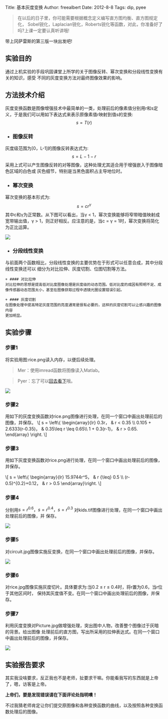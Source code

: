 Title: 基本灰度变换
Author: freealbert
Date: 2012-8-8
Tags: dip, pyee

> 在以后的日子里，你可能需要根据概念定义编写直方图均衡、直方图规定化，
Sobel锐化，Laplacian锐化，Roberts锐化等函数，对此，你准备好了吗?上课一定要认真听讲哦!

带上冈萨雷斯的第三版一块出发吧!


## 实验目的

通过上机实验的手段巩固课堂上所学的关于图像反转、幂次变换和分段线性变换有关的知识，感受
不同的灰度变换方法对最终图像效果的影响。

## 方法技术介绍

灰度变换函数是图像增强技术中最简单的一类，处理前后的像素值分别用r和s定义，于是我们可以用如下表达式来表示原像素值r映射到值s的变换:
$$	s = T(r)$$

* ### 图像反转
灰度级范围为[0，L-1]的图像反转表达式为:
$$	s = L-1-r$$
采用上式可以产生图像反转的对等图像，这种处理尤其适合用于增强嵌入于图像暗色区域的白色或
灰色细节，特别是当黑色面积占主导地位时。

* ### 幂次变换
幂次变换的基本形式为:
$$ s = cr^{\gamma}$$
其中c和γ为正常数。从下图可以看出，当γ < 1，幂次变换能够将窄带暗值映射成宽带输出值，γ >
1，则正好相反。应注意的是，当c = γ = 1时，幂次变换将简化为正比运算。

![](https://github.com/freealbert/freealbert-slide-1/blob/master/gray-2012-8-8/power_trans.jpg?raw=true)

* ### 分段线性变换
与前面两个函数相比，分段线性变换的主要优势在于形式可以任意合成，其中分段线性变换还可以
细分为对比拉伸、灰度切割、位图切割等方法。

	+ #### 对比拉伸
	对比拉伸的思想是提高低对比度图像处理是灰度级的动态范围。低对比度的成因有照明不足、成像传感器动态范围太小，甚至在图像获取过程中透镜光圈设置错误引起。

	+ #### 灰度切割
	在图像处理中提高特定灰度范围的亮度通常是很有必要的，这样的灰度切割可以让感兴趣的图像内容
	更加明显。

## 实验步骤

### 步骤1
将实验用图:rice.png读入内存，以便后续处理。

> Mer：使用imread函数将图像读入Matlab。

> Pyer：忘了可以[回去看下](../shu-zi-tu-xiang-chu-li-shi-yan.html#part2.4)哦。

![](https://github.com/freealbert/freealbert-slide-1/blob/master/gray-2012-8-8/rice.png?raw=true)

### 步骤2
用如下的灰度变换函数对rice.png图像进行处理，在同一个窗口中画出处理前后的图像，并保存。
\\[ 
	s = \\left\\{
		\\begin{array}{lr}
			0.3r， & r < 0.35 \\\\
			0.105 + 2.6333(r-0.35)， & 0.35\\leq r \\leq 0.65\\\\
			1 + 0.3(r-1)， & r > 0.65.
			\\end{array}
		\\right.
\\]

### 步骤3
用如下灰度变换函数对rice.png进行处理，在同一个窗口中画出处理前后的图像，并保存。

\\[	s = \\left\\{
		\\begin{array}{lr}
			15.9744r^5， &amp; r {\\leq} 0.5 \\\\
	(r-0.5)^{0.2}+0.12， &amp; r > 0.5 
		\\end{array}\\right.
\\]

### 步骤4
分别用$s = r^{0.6}， s = r^{0.4}， s = r^{0.3}$ 对kids.tif图像进行处理，在同一个窗口中画出处理前后的图像，并
保存。

![](https://github.com/freealbert/freealbert-slide-1/blob/master/gray-2012-8-8/kids.png?raw=true)

### 步骤5
对circuit.jpg图像实施反变换，在同一个窗口中画出处理前后的图像，并保存。

![](https://github.com/freealbert/freealbert-slide-1/blob/master/gray-2012-8-8/circuit.png?raw=true)

### 步骤6
对rice.jpg图像实施灰度切片。具体要求为:当0.2 ≤ r ≤ 0.4时，将r置为0.6，当r位于其他区间时，
保持其灰度值不变。在同一个窗口中画出处理前后的图像，并保存。

### 步骤7
利用灰度变换对Picture.jpg做增强处理，突出图中人物，改善整个图像过于灰暗的背景。给出图像
处理前后的直方图，写出所采用的拉伸表达式。在同一个窗口中画出处理前后的图像，并保存。

![](https://github.com/freealbert/freealbert-slide-1/blob/master/gray-2012-8-8/Picture.jpg?raw=true)

## 实验报告要求
其实我没啥要求，反正我也不是老师，扯要求干嘛。你能看我写的东西就是上帝了，嗯，访客是上帝。

**上帝们，要是发现错误请在下面评论处指明噢！**

不过我猜老师肯定让你们提交原图像和各种变换函数的曲线，以及按照各种变换函数处理后的图像。
